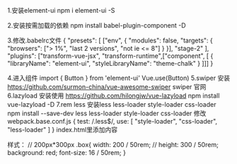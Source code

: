 1.安装element-ui
	npm i element-ui -S

2.安装按需加载的依赖
	npm install babel-plugin-component -D

3.修改.babelrc文件
	{
	  "presets": [
	    ["env", {
	      "modules": false,
	      "targets": {
	        "browsers": ["> 1%", "last 2 versions", "not ie <= 8"]
	      }
	    }],
	    "stage-2"
	  ],
	  "plugins": ["transform-vue-jsx", "transform-runtime",["component", [
	    {
	      "libraryName": "element-ui",
	      "styleLibraryName": "theme-chalk"
	    }
	  ]]]
	}

4.进入组件
	import { Button } from 'element-ui'
	Vue.use(Button)
5.swiper
  安装 https://github.com/surmon-china/vue-awesome-swiper
  swiper 官网
6.lazyload
  安装使用 https://github.com/hilongjw/vue-lazyload
  npm install vue-lazyload -D
7.rem less
  安装less less-loader style-loader css-loader
  npm install --save-dev less less-loader style-loader css-loader
  修改webpack.base.conf.js
      {
        test: /\.less$/,
        use: [
          "style-loader",
          "css-loader",
          "less-loader"
        ]
      }
  index.html里添加内容
   <script>
       (function (doc, win) {
            var docEl = doc.documentElement,
                    resizeEvt = 'orientationchange' in window ? 'orientationchange' : 'resize',
                    recalc = function () {
                        var clientWidth = docEl.clientWidth;
                        console.log('clientWidth:',clientWidth)
                        if (!clientWidth) return;
                        if(clientWidth>=750){
                            docEl.style.fontSize = '100px';
                        }else{
                            docEl.style.fontSize = 100 * (clientWidth / 750) + 'px';
                        }
                    };

            if (!doc.addEventListener) return;
            win.addEventListener(resizeEvt, recalc, false);
            doc.addEventListener('DOMContentLoaded', recalc, false);
        })(document, window);
    </script>

  样式：
  // 200px*300px
  .box{
  	width: 200 / 50rem; //
  	height: 300 / 50rem;
  	background: red;
  	font-size: 16 / 50rem;
  }






